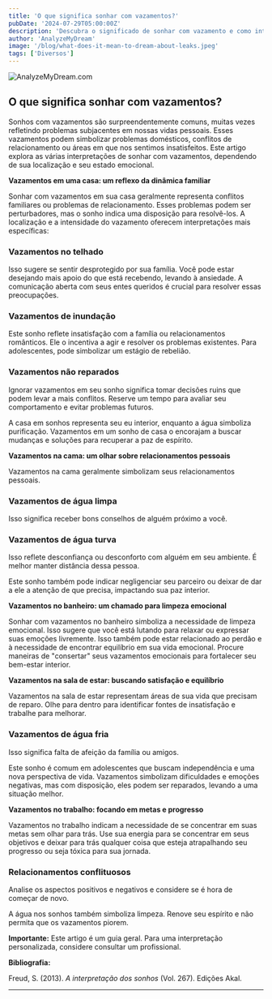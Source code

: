 ```yaml
---
title: 'O que significa sonhar com vazamentos?'
pubDate: '2024-07-29T05:00:00Z'
description: 'Descubra o significado de sonhar com vazamento e como interpretar suas diversas manifestações em sua vida.'
author: 'AnalyzeMyDream'
image: '/blog/what-does-it-mean-to-dream-about-leaks.jpeg'
tags: ['Diversos']
---
```


![AnalyzeMyDream.com](/blog/what-does-it-mean-to-dream-about-leaks.jpeg)

## O que significa sonhar com vazamentos?

Sonhos com vazamentos são surpreendentemente comuns, muitas vezes refletindo problemas subjacentes em nossas vidas pessoais. Esses vazamentos podem simbolizar problemas domésticos, conflitos de relacionamento ou áreas em que nos sentimos insatisfeitos. Este artigo explora as várias interpretações de sonhar com vazamentos, dependendo de sua localização e seu estado emocional. 

**Vazamentos em uma casa: um reflexo da dinâmica familiar**

Sonhar com vazamentos em sua casa geralmente representa conflitos familiares ou problemas de relacionamento. Esses problemas podem ser perturbadores, mas o sonho indica uma disposição para resolvê-los. A localização e a intensidade do vazamento oferecem interpretações mais específicas:

### Vazamentos no telhado

Isso sugere se sentir desprotegido por sua família. Você pode estar desejando mais apoio do que está recebendo, levando à ansiedade. A comunicação aberta com seus entes queridos é crucial para resolver essas preocupações.

### Vazamentos de inundação

Este sonho reflete insatisfação com a família ou relacionamentos românticos. Ele o incentiva a agir e resolver os problemas existentes. Para adolescentes, pode simbolizar um estágio de rebelião.

### Vazamentos não reparados

Ignorar vazamentos em seu sonho significa tomar decisões ruins que podem levar a mais conflitos. Reserve um tempo para avaliar seu comportamento e evitar problemas futuros.

A casa em sonhos representa seu eu interior, enquanto a água simboliza purificação. Vazamentos em um sonho de casa o encorajam a buscar mudanças e soluções para recuperar a paz de espírito.

**Vazamentos na cama: um olhar sobre relacionamentos pessoais**

Vazamentos na cama geralmente simbolizam seus relacionamentos pessoais. 

### Vazamentos de água limpa

Isso significa receber bons conselhos de alguém próximo a você. 

### Vazamentos de água turva

Isso reflete desconfiança ou desconforto com alguém em seu ambiente. É melhor manter distância dessa pessoa.

Este sonho também pode indicar negligenciar seu parceiro ou deixar de dar a ele a atenção de que precisa, impactando sua paz interior.

**Vazamentos no banheiro: um chamado para limpeza emocional**

Sonhar com vazamentos no banheiro simboliza a necessidade de limpeza emocional. Isso sugere que você está lutando para relaxar ou expressar suas emoções livremente. Isso também pode estar relacionado ao perdão e à necessidade de encontrar equilíbrio em sua vida emocional. Procure maneiras de "consertar" seus vazamentos emocionais para fortalecer seu bem-estar interior.

**Vazamentos na sala de estar: buscando satisfação e equilíbrio**

Vazamentos na sala de estar representam áreas de sua vida que precisam de reparo. Olhe para dentro para identificar fontes de insatisfação e trabalhe para melhorar. 

### Vazamentos de água fria

Isso significa falta de afeição da família ou amigos.

Este sonho é comum em adolescentes que buscam independência e uma nova perspectiva de vida. Vazamentos simbolizam dificuldades e emoções negativas, mas com disposição, eles podem ser reparados, levando a uma situação melhor.

**Vazamentos no trabalho: focando em metas e progresso**

Vazamentos no trabalho indicam a necessidade de se concentrar em suas metas sem olhar para trás. Use sua energia para se concentrar em seus objetivos e deixar para trás qualquer coisa que esteja atrapalhando seu progresso ou seja tóxica para sua jornada.

### Relacionamentos conflituosos

Analise os aspectos positivos e negativos e considere se é hora de começar de novo.

A água nos sonhos também simboliza limpeza. Renove seu espírito e não permita que os vazamentos piorem.

**Importante:** Este artigo é um guia geral. Para uma interpretação personalizada, considere consultar um profissional.

**Bibliografia:**

Freud, S. (2013). *A interpretação dos sonhos* (Vol. 267). Edições Akal.

---